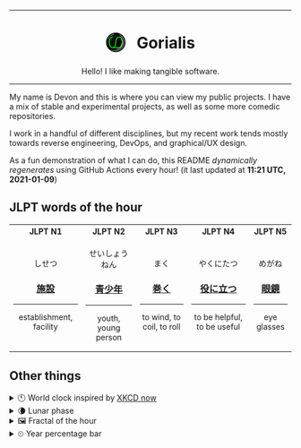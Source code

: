 ***

<h1 align="center">
<sub>
    <img src="readme/resources/avatar.png" height="36">
</sub>
&nbsp;
Gorialis
</h1>
<p align="center">
Hello! I like making tangible software.
</p>

***

My name is Devon and this is where you can view my public projects. I have a mix of stable and experimental projects, as well as some more comedic repositories.

I work in a handful of different disciplines, but my recent work tends mostly towards reverse engineering, DevOps, and graphical/UX design.

As a fun demonstration of what I can do, this README *dynamically regenerates* using GitHub Actions every hour! (it last updated at **11:21 UTC, 2021-01-09**)

<h2>JLPT words of the hour</h2>
<table>
    <tr>
        <th>JLPT N1</th>
        <th>JLPT N2</th>
        <th>JLPT N3</th>
        <th>JLPT N4</th>
        <th>JLPT N5</th>
    </tr>
    <tr>
        <td>
            <p align="center">しせつ</p>
            <h3 align="center"><b><a href="https://jisho.org/search/%E6%96%BD%E8%A8%AD">施設</a></b></h3>
            <hr>
            <p align="center">establishment,<wbr> facility</p>
        </td>
        <td>
            <p align="center">せいしょうねん</p>
            <h3 align="center"><b><a href="https://jisho.org/search/%E9%9D%92%E5%B0%91%E5%B9%B4">青少年</a></b></h3>
            <hr>
            <p align="center">youth,<wbr> young person</p>
        </td>
        <td>
            <p align="center">まく</p>
            <h3 align="center"><b><a href="https://jisho.org/search/%E5%B7%BB%E3%81%8F">巻く</a></b></h3>
            <hr>
            <p align="center">to wind,<wbr> to coil,<wbr> to roll</p>
        </td>
        <td>
            <p align="center">やくにたつ</p>
            <h3 align="center"><b><a href="https://jisho.org/search/%E5%BD%B9%E3%81%AB%E7%AB%8B%E3%81%A4">役に立つ</a></b></h3>
            <hr>
            <p align="center">to be helpful,<wbr> to be useful</p>
        </td>
        <td>
            <p align="center">めがね</p>
            <h3 align="center"><b><a href="https://jisho.org/search/%E7%9C%BC%E9%8F%A1">眼鏡</a></b></h3>
            <hr>
            <p align="center">eye glasses</p>
        </td>
    </tr>
</table>

<h2>Other things</h2>
<details>
<summary>🕚  World clock inspired by <a href="https://xkcd.com/now">XKCD now</a></summary>

> <img src="generated/now.png" width="512">

</details>
<details>
<summary>🌘 Lunar phase</summary>

The moon is approximately 89.39% through its phase (Waning Crescent).

</details>
<details>
<summary>&#x1f5bc; Fractal of the hour</summary>

> <img src="generated/fractal.png" width="512">

</details>
<details>
<summary>&#x23f2; Year percentage bar</summary>
<pre><code>2021 [▁▁▁▁▁▁▁▁▁▁▁▁▁▁▁▁▁▁▁▁] 2.32%</code></pre>
</details>
